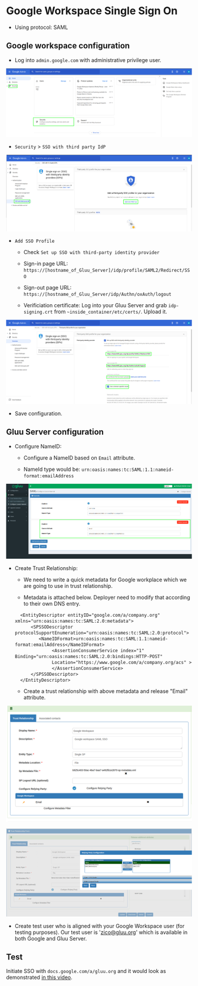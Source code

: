 # Google Workspace Single Sign On

  - Using protocol: SAML 

## Google workspace configuration

- Log into `admin.google.com` with administrative privilege user.
 
![image](../../img/integration/GWorkspace_gluu44_admin_panel.png)

- `Security` > `SSO with third party IdP` 
 
![image](../../img/integration/GWorkspace_gluu44_security.png)

- `Add SSO Profile`

     - Check `Set up SSO with third-party identity provider`
     
     - Sign-in page URL: `https://[hostname_of_Gluu_Server]/idp/profile/SAML2/Redirect/SSO`

     - Sign-out page URL: `https://[hostname_of_Gluu_Server/idp/Authn/oxAuth/logout`

     - Verificiation certificate: Log into your Gluu Server and grab `idp-signing.crt` from `~inside_container/etc/certs/`. Upload it.
    
 ![image](../../img/integration/GWorkspace_gluu44_IDP_config.png)
 
- Save configuration. 
  
## Gluu Server configuration

- Configure NameID:  

   - Configure a NameID based on `Email` attribute. 

   - NameId type would be: `urn:oasis:names:tc:SAML:1.1:nameid-format:emailAddress`
    
![image](../../img/integration/GWorkspace_gluu44_nameid.png)

 - Create Trust Relationship: 


    - We need to write a quick metadata for Google workplace which we are going to use in trust relationship. 
 
    - Metadata is attached below. Deployer need to modify that according to their own DNS entry. 

    ```
      <EntityDescriptor entityID="google.com/a/company.org" xmlns="urn:oasis:names:tc:SAML:2.0:metadata">
          <SPSSODescriptor protocolSupportEnumeration="urn:oasis:names:tc:SAML:2.0:protocol">
             <NameIDFormat>urn:oasis:names:tc:SAML:1.1:nameid-format:emailAddress</NameIDFormat>
                  <AssertionConsumerService index="1" Binding="urn:oasis:names:tc:SAML:2.0:bindings:HTTP-POST"
                  Location="https://www.google.com/a/company.org/acs" >
                  </AssertionConsumerService>
          </SPSSODescriptor>
      </EntityDescriptor>
    ```
     
    - Create a trust relationship with above metadata and release "Email" attribute. 
 
![image](../../img/integration/GWorkspace_gluu44_TR_config.png)

![image](../../img/integration/GWorkspace_gluu44_RP_config.png)

- Create test user who is aligned with your Google Workspace user (for testing purposes). Our test user is 'zico@gluu.org' which is available in both Google and Gluu Server. 

## Test

Initiate SSO with `docs.google.com/a/gluu.org` and it would look as demonstrated [in this video](https://youtu.be/Iub6e246YGw).
